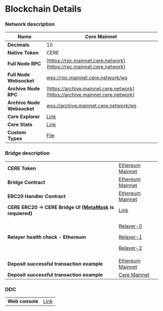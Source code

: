 # Blockchain Details

### Network description

| **Name**                   | Cere Mainnet                                                                                                           |
| -------------------------- | ---------------------------------------------------------------------------------------------------------------------- |
| **Decimals**               | 10                                                                                                                     |
| **Native Token**           | CERE                                                                                                                   |
| **Full Node RPC**          | [https://rpc.mainnet.cere.network](https://rpc.mainnet.cere.network)                                                   |
| **Full Node Websocket**    | [wss://rpc.mainnet.cere.network/ws](wss://rpc.mainnet.cere.network/ws)                                                 |
| **Archive Node RPC**       | [https://archive.mainnet.cere.network](https://archive.mainnet.cere.network)                                           |
| **Archive Node Websocket** | [wss://archive.mainnet.cere.network/ws](wss://archive.mainnet.cere.network/ws)                                         |
| **Cere Explorer**          | [Link](https://explorer.cere.network/)                                                                                 |
| **Cere Stats**             | [Link](https://stats.cere.network/)                                                                                    |
| **Custom Types**           | [File](https://raw.githubusercontent.com/Cerebellum-Network/cerestats/dev-cere/backend/types/cere\_custom\_types.json) |

### Bridge description

|                                                                                          |                                                                                                                                                                                                                          |
| ---------------------------------------------------------------------------------------- | ------------------------------------------------------------------------------------------------------------------------------------------------------------------------------------------------------------------------ |
| **CERE Token**                                                                           | [Ethereum Mainnet](https://etherscan.io/address/0x2da719db753dfa10a62e140f436e1d67f2ddb0d6)                                                                                                                              |
| **Bridge Contract**                                                                      | [Ethereum Mainnet](https://etherscan.io/address/0xCaF65AB2eC9B39403966991eb34B1e8B9E44C041)                                                                                                                              |
| **ERC20 Handler Contract**                                                               | [Ethereum Mainnet](https://etherscan.io/address/0x8fe028Eb002bbc3ec45c5dF8acfFf67eC95B6f88)                                                                                                                              |
| **CERE ERC20 -> CERE Bridge UI (**[**MetaMask**](https://metamask.io/) **is requiered)** | [Link](https://bridge.cere.network/)                                                                                                                                                                                     |
| **Relayer health check - Ethereum**                                                      | <p><a href="https://relayer-0.cere.network/health/eth">Relayer-0</a></p><p><a href="https://relayer-1.cere.network/health/eth">Relayer-1</a></p><p><a href="https://relayer-2.cere.network/health/eth">Relayer-2</a></p> |
| **Deposit successful transaction example**                                               | [Ethereum Mainnet](https://etherscan.io/tx/0x664b094d027833f9441dd6b3d35db9698b41b5d42fe86b894dc4a09df4829118)                                                                                                           |
| **Deposit successful transaction example**                                               | [Cere Mainnet](https://block-viewer.cere.network/?rpc=wss%3A%2F%2Farchive.mainnet.cere.network%3A9945#/explorer/query/0x52b85e1e5bd101b8b1f39949d0046a5c4ff298fbaf8704503122ea65b62135ed)                                |

### DDC

|                 |                                     |
| --------------- | ----------------------------------- |
| **Web console** | [Link](https://ddc.cere.network/#/) |
